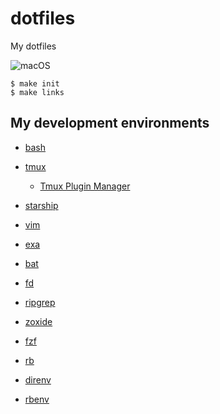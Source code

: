 # dotfiles
My dotfiles

![macOS](https://github.com/thara/dotfiles/workflows/macOS/badge.svg) 

```
$ make init
$ make links
```

## My development environments

- [bash](https://www.gnu.org/software/bash/)
- [tmux](https://github.com/tmux/tmux)
  - [Tmux Plugin Manager](https://github.com/tmux-plugins/tpm)
- [starship](https://github.com/starship/starship)

- [vim](https://www.vim.org/)

- [exa](https://github.com/ogham/exa)
- [bat](https://github.com/sharkdp/bat)
- [fd](https://github.com/sharkdp/fd)
- [ripgrep](https://github.com/BurntSushi/ripgrep)
- [zoxide](https://github.com/ajeetdsouza/zoxide)
- [fzf](https://github.com/junegunn/fzf)
- [rb](https://github.com/thisredone/rb)

- [direnv](https://direnv.net)
- [rbenv](https://github.com/rbenv/rbenv)
